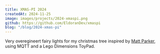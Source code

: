 ```yaml
---
title: XMAS-PI 2024
createdAt: 2024-11-25
image: images/projects/2024-xmaspi.png
github: https://github.com/EldoranDev/xmaspi
blog: "/blog/2024-xmas-pi"
---
```


Very overegineert fairy lights for my christmas tree inspired by [Matt Parker](https://www.youtube.com/watch?v=TvlpIojusBE), using MQTT and a Lego Dimensions ToyPad.
